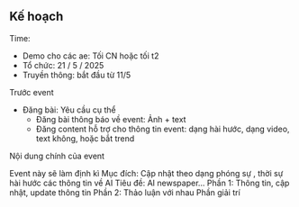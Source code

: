 
## Kế hoạch

Time:
- Demo cho các ae: Tối CN hoặc tối t2
- Tổ chức: 21 / 5 / 2025
- Truyền thông: bắt đầu từ 11/5 

Trước event

- Đăng bài: Yêu cầu cụ thể
	- Đăng bài thông báo về event: Ảnh + text
	- Đăng content hỗ trợ cho thông tin event: dạng hài hước, dạng video, text không, hoặc bắt trend

Nội dung chính của event

Event này sẽ làm định kì
Mục đích: Cập nhật theo dạng phóng sự , thời sự hài hước các thông tin về AI 
Tiêu đề: AI newspaper... 
Phần 1: Thông tin, cập nhật, update thông tin
Phần 2: Thảo luận với nhau
Phần giải trí
